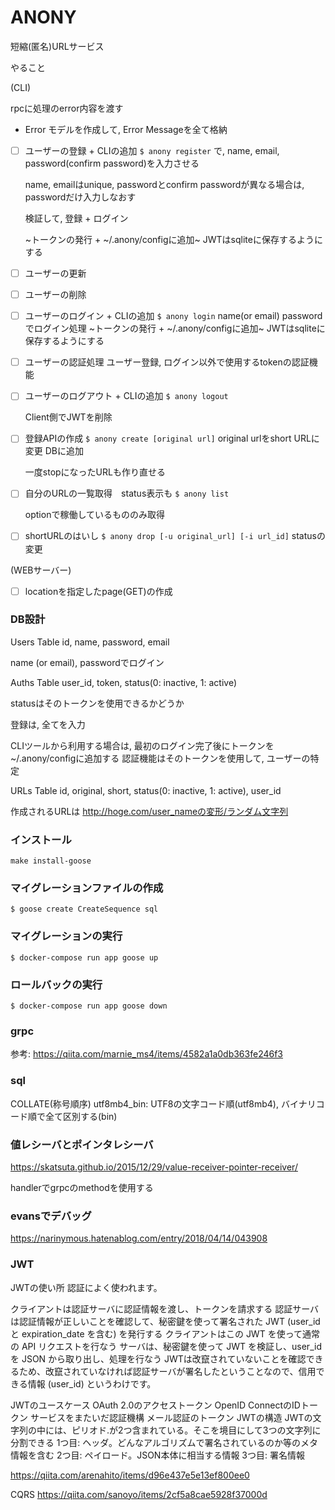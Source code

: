 # ANONY
短縮(匿名)URLサービス


やること

(CLI)

rpcに処理のerror内容を渡す

- Error モデルを作成して, Error Messageを全て格納

- [ ] ユーザーの登録 + CLIの追加
    `$ anony register`
    で, name, email, password(confirm password)を入力させる

    name, emailはunique, passwordとconfirm passwordが異なる場合は, passwordだけ入力しなおす

    検証して, 登録 + ログイン

    ~トークンの発行 + ~/.anony/configに追加~
    JWTはsqliteに保存するようにする

- [ ] ユーザーの更新

- [ ] ユーザーの削除

- [ ] ユーザーのログイン + CLIの追加
    `$ anony login`
    name(or email) passwordでログイン処理
    ~トークンの発行 + ~/.anony/configに追加~
    JWTはsqliteに保存するようにする

- [ ] ユーザーの認証処理
    ユーザー登録, ログイン以外で使用するtokenの認証機能

- [ ] ユーザーのログアウト + CLIの追加
    `$ anony logout`

    Client側でJWTを削除

- [ ] 登録APIの作成
    `$ anony create [original url]`
    original urlをshort URLに変更
    DBに追加

    一度stopになったURLも作り直せる

- [ ] 自分のURLの一覧取得　status表示も
    `$ anony list`

    optionで稼働しているもののみ取得

- [ ] shortURLのはいし
    `$ anony drop [-u original_url] [-i url_id]`
    statusの変更

(WEBサーバー)
- [ ] locationを指定したpage(GET)の作成

### DB設計

Users Table
id, name, password, email

name (or email), passwordでログイン

Auths Table
user_id, token, status(0: inactive, 1: active)

statusはそのトークンを使用できるかどうか

登録は, 全てを入力

CLIツールから利用する場合は, 最初のログイン完了後にトークンを~/.anony/configに追加する
認証機能はそのトークンを使用して, ユーザーの特定


URLs Table
id, original, short, status(0: inactive, 1: active), user_id


作成されるURLは
http://hoge.com/user_nameの変形/ランダム文字列


### インストール
`make install-goose`

### マイグレーションファイルの作成
```
$ goose create CreateSequence sql
```

### マイグレーションの実行
```
$ docker-compose run app goose up
```
### ロールバックの実行
```
$ docker-compose run app goose down
```

### grpc
参考: https://qiita.com/marnie_ms4/items/4582a1a0db363fe246f3

### sql 
COLLATE(称号順序)
utf8mb4_bin: UTF8の文字コード順(utf8mb4), バイナリコード順で全て区別する(bin)


### 値レシーバとポインタレシーバ

https://skatsuta.github.io/2015/12/29/value-receiver-pointer-receiver/


handlerでgrpcのmethodを使用する


### evansでデバッグ

https://narinymous.hatenablog.com/entry/2018/04/14/043908


### JWT

JWTの使い所
認証によく使われます。

クライアントは認証サーバに認証情報を渡し、トークンを請求する
認証サーバは認証情報が正しいことを確認して、秘密鍵を使って署名された JWT (user_id と expiration_date を含む) を発行する
クライアントはこの JWT を使って通常の API リクエストを行なう
サーバは、秘密鍵を使って JWT を検証し、user_id を JSON から取り出し、処理を行なう
JWTは改竄されていないことを確認できるため、改竄されていなければ認証サーバが署名したということなので、信用できる情報 (user_id) というわけです。

JWTのユースケース
OAuth 2.0のアクセストークン
OpenID ConnectのIDトークン
サービスをまたいだ認証機構
メール認証のトークン
JWTの構造
JWTの文字列の中には、ピリオド.が2つ含まれている。そこを境目にして3つの文字列に分割できる
1つ目: ヘッダ。どんなアルゴリズムで署名されているのか等のメタ情報を含む
2つ目: ペイロード。JSON本体に相当する情報
3つ目: 署名情報


https://qiita.com/arenahito/items/d96e437e5e13ef800ee0


CQRS
https://qiita.com/sanoyo/items/2cf5a8cae5928f37000d